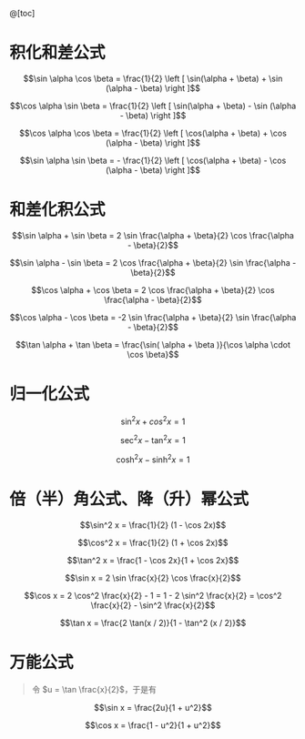 
@[toc]

# 积化和差公式

$$\sin \alpha \cos \beta = \frac{1}{2} \left [  \sin(\alpha + \beta)  + \sin (\alpha - \beta) \right ]$$

$$\cos \alpha \sin \beta = \frac{1}{2} \left [  \sin(\alpha + \beta)  - \sin (\alpha - \beta) \right ]$$

$$\cos \alpha \cos \beta = \frac{1}{2} \left [  \cos(\alpha + \beta)  + \cos (\alpha - \beta) \right ]$$

$$\sin \alpha \sin \beta =  - \frac{1}{2} \left [  \cos(\alpha + \beta)  - \cos (\alpha - \beta) \right ]$$

# 和差化积公式

$$\sin \alpha + \sin \beta = 2 \sin \frac{\alpha + \beta}{2} \cos \frac{\alpha - \beta}{2}$$

$$\sin \alpha - \sin \beta = 2 \cos \frac{\alpha + \beta}{2} \sin \frac{\alpha - \beta}{2}$$

$$\cos \alpha + \cos \beta = 2 \cos \frac{\alpha + \beta}{2} \cos \frac{\alpha - \beta}{2}$$

$$\cos \alpha - \cos \beta = -2 \sin \frac{\alpha + \beta}{2} \sin \frac{\alpha - \beta}{2}$$

$$\tan \alpha + \tan \beta = \frac{\sin( \alpha + \beta )}{\cos \alpha \cdot \cos \beta}$$

# 归一化公式

$$\sin^2 x + cos^2 x = 1$$

$$\sec^2 x - \tan^2 x = 1$$

$$\cosh^2 x - \sinh^2 x= 1$$

# 倍（半）角公式、降（升）幂公式
$$\sin^2 x = \frac{1}{2} (1 - \cos 2x)$$

 $$\cos^2 x = \frac{1}{2} (1 + \cos 2x)$$

$$\tan^2 x = \frac{1 - \cos 2x}{1 + \cos 2x}$$

$$\sin x = 2 \sin \frac{x}{2} \cos \frac{x}{2}$$

$$\cos x = 2 \cos^2 \frac{x}{2} - 1 = 1 - 2 \sin^2 \frac{x}{2} = \cos^2 \frac{x}{2} - \sin^2 \frac{x}{2}$$

$$\tan x = \frac{2 \tan(x / 2)}{1 - \tan^2 (x / 2)}$$

# 万能公式
> 令 $u = \tan \frac{x}{2}$，于是有

$$\sin x = \frac{2u}{1 + u^2}$$

$$\cos x = \frac{1 - u^2}{1 + u^2}$$